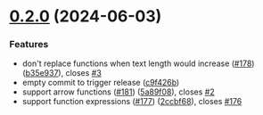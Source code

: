# [0.2.0](https://github.com/JoshuaKGoldberg/ts-function-inliner/compare/v0.1.0...v0.2.0) (2024-06-03)

### Features

- don't replace functions when text length would increase ([#178](https://github.com/JoshuaKGoldberg/ts-function-inliner/issues/178)) ([b35e937](https://github.com/JoshuaKGoldberg/ts-function-inliner/commit/b35e937df3f0faa42f70577525fc76d92a728bcd)), closes [#3](https://github.com/JoshuaKGoldberg/ts-function-inliner/issues/3)
- empty commit to trigger release ([c9f426b](https://github.com/JoshuaKGoldberg/ts-function-inliner/commit/c9f426bfac81cddb7192baf1966ca4766e868a19))
- support arrow functions ([#181](https://github.com/JoshuaKGoldberg/ts-function-inliner/issues/181)) ([5a89f08](https://github.com/JoshuaKGoldberg/ts-function-inliner/commit/5a89f08a9116e7bea7269ba0b00704c1acdf4c48)), closes [#2](https://github.com/JoshuaKGoldberg/ts-function-inliner/issues/2)
- support function expressions ([#177](https://github.com/JoshuaKGoldberg/ts-function-inliner/issues/177)) ([2ccbf68](https://github.com/JoshuaKGoldberg/ts-function-inliner/commit/2ccbf68c625cdf176c4cb77a28ae9ce331e9d8e5)), closes [#176](https://github.com/JoshuaKGoldberg/ts-function-inliner/issues/176)
